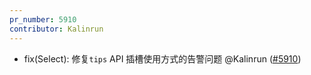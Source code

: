 ```yaml
---
pr_number: 5910
contributor: Kalinrun
---
```


- fix(Select): 修复`tips` API 插槽使用方式的告警问题 @Kalinrun ([#5910](https://github.com/Tencent/tdesign-vue-next/pull/5910))
